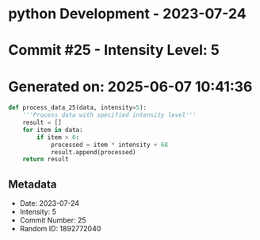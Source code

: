 ﻿# python Development - 2023-07-24
# Commit #25 - Intensity Level: 5
# Generated on: 2025-06-07 10:41:36
```python
def process_data_25(data, intensity=5):
    '''Process data with specified intensity level'''
    result = []
    for item in data:
        if item > 0:
            processed = item * intensity + 68
            result.append(processed)
    return result
```
## Metadata
- Date: 2023-07-24
- Intensity: 5
- Commit Number: 25
- Random ID: 1892772040
